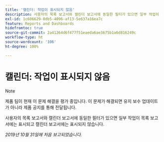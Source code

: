 ```yaml
---
title: '캘린더: 작업이 표시되지 않음'
description: 사용자의 목록 보고서와 캘린더 보고서에 동일한 필터가 있으면 일부 작업이 목록 보고서에는 표시되고 캘린더 보고서에는 표시되지 않습니다.
exl-id: 1c606629-0db5-4096-af13-5e637a16ea7c
feature: Reports and Dashboards
hidefromtoc: true
source-git-commit: 2a41264d6f477f51eaeda6ae3675b1a6d816249c
workflow-type: ht
source-wordcount: '106'
ht-degree: 100%

---
```


# 캘린더: 작업이 표시되지 않음

>[!NOTE]
>
>제품 팀이 현재 이 문제 해결을 평가 중입니다. 이 문제가 해결되면 유지 보수 업데이트가 아니라 제품 공지를 통해 전달됩니다.

사용자의 목록 보고서와 캘린더 보고서에 동일한 필터가 있으면 일부 작업이 목록 보고서에는 표시되고 캘린더 보고서에는 표시되지 않습니다.

_2019년 10월 31일에 처음 보고되었습니다._
